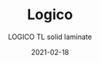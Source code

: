 ---
designer: "Pedrali R&D"
description: "Logico%20table%20is%20the%20espression%20of%20a%20rational%20design.%20Table%20with%20steel%20frame%20and%20legs%20in%20rectangular%20section%2C%20rotated%20at%2045%20degrees%20compared%20to%20the%20edge%20of%20the%20frame%20in%20which%20they%20are%20inserted%2C%20solid%20laminate%20top%20available%20in%20different%20sizes."
image_primary: "img/Logico_TL_05_zoom.jpg"
image_secondary: "img/Logico_TL_06_zoom.jpg"
manufacturer: "Pedrali"
href: "https://www.pedrali.it/en/products/catalog/Table-LOGICO-TL-solid-laminate/"
subtitle: "LOGICO TL solid laminate"
tags: 
  - "Pedrali"
  - "Tables"
title: "Logico"
category: "Tables"
slug: "/manufacturers/pedrali/tables/pedrali-r-d-logico"
date: "2021-02-18"
---
